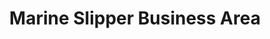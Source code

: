 ---
title: "Marine Slipper Business Area"
url: /zwedru/marine-slipper-business-area/
shop: Schuhe
---